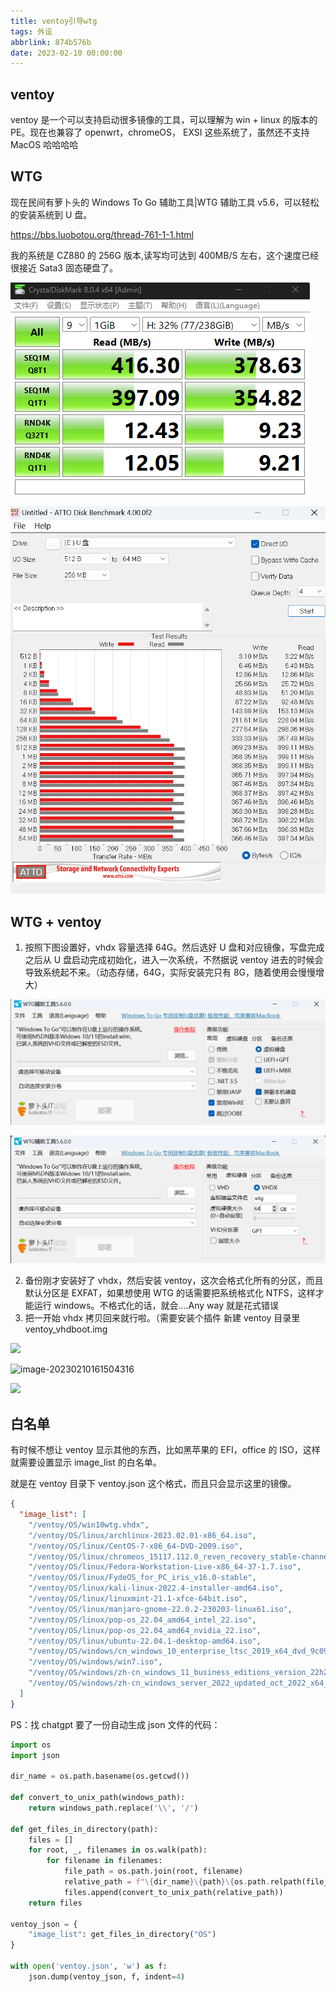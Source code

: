 ```yaml
---
title: ventoy引导wtg
tags: 外设
abbrlink: 874b576b
date: 2023-02-10 00:00:00
---
```


## ventoy

ventoy 是一个可以支持启动很多镜像的工具，可以理解为 win + linux 的版本的 PE。现在也兼容了 openwrt，chromeOS， EXSI 这些系统了，虽然还不支持 MacOS 哈哈哈哈

## WTG

现在民间有萝卜头的 Windows To Go 辅助工具|WTG 辅助工具 v5.6，可以轻松的安装系统到 U 盘。

https://bbs.luobotou.org/thread-761-1-1.html

我的系统是 CZ880 的 256G 版本,读写均可达到 400MB/S 左右，这个速度已经很接近 Sata3 固态硬盘了。

<!--more-->

![Disk mark](https://raw.githubusercontent.com/Xu-Hardy/image-host/master/image-20230210161015798.png)

![atto benchmark](https://raw.githubusercontent.com/Xu-Hardy/image-host/master/image-20230210160038389.png)

## WTG + ventoy

1. 按照下图设置好，vhdx 容量选择 64G。然后选好 U 盘和对应镜像，写盘完成之后从 U 盘启动完成初始化，进入一次系统，不然据说 ventoy 进去的时候会导致系统起不来。（动态存储，64G，实际安装完只有 8G，随着使用会慢慢增大）

![启动方式](https://raw.githubusercontent.com/Xu-Hardy/image-host/master/image-20230210160343597.png)

![设置64G](https://raw.githubusercontent.com/Xu-Hardy/image-host/master/image-20230210160428464.png)

2. 备份刚才安装好了 vhdx，然后安装 ventoy，这次会格式化所有的分区，而且默认分区是 EXFAT，如果想使用 WTG 的话需要把系统格式化 NTFS，这样才能运行 windows。不格式化的话，就会....Any way 就是花式错误
3. 把一开始 vhdx 拷贝回来就行啦。（需要安装个插件 新建 ventoy 目录里 ventoy_vhdboot.img

![](https://raw.githubusercontent.com/Xu-Hardy/image-host/master/image-20230210161420893.png)

![image-20230210161504316](https://raw.githubusercontent.com/Xu-Hardy/image-host/master/image-20230210161504316.png)

![](https://raw.githubusercontent.com/Xu-Hardy/image-host/master/image-20230210161504316.png)

## 白名单

有时候不想让 ventoy 显示其他的东西，比如黑苹果的 EFI，office 的 ISO，这样就需要设置显示 image_list 的白名单。

就是在 ventoy 目录下 ventoy.json 这个格式，而且只会显示这里的镜像。

```json
{
  "image_list": [
    "/ventoy/OS/win10wtg.vhdx",
    "/ventoy/OS/linux/archlinux-2023.02.01-x86_64.iso",
    "/ventoy/OS/linux/CentOS-7-x86_64-DVD-2009.iso",
    "/ventoy/OS/linux/chromeos_15117.112.0_reven_recovery_stable-channel_mp-v2.bin",
    "/ventoy/OS/linux/Fedora-Workstation-Live-x86_64-37-1.7.iso",
    "/ventoy/OS/linux/FydeOS_for_PC_iris_v16.0-stable",
    "/ventoy/OS/linux/kali-linux-2022.4-installer-amd64.iso",
    "/ventoy/OS/linux/linuxmint-21.1-xfce-64bit.iso",
    "/ventoy/OS/linux/manjaro-gnome-22.0.2-230203-linux61.iso",
    "/ventoy/OS/linux/pop-os_22.04_amd64_intel_22.iso",
    "/ventoy/OS/linux/pop-os_22.04_amd64_nvidia_22.iso",
    "/ventoy/OS/linux/ubuntu-22.04.1-desktop-amd64.iso",
    "/ventoy/OS/windows/cn_windows_10_enterprise_ltsc_2019_x64_dvd_9c09ff24.iso",
    "/ventoy/OS/windows/win7.iso",
    "/ventoy/OS/windows/zh-cn_windows_11_business_editions_version_22h2_updated_jan_2023_x64_dvd_82450200.iso",
    "/ventoy/OS/windows/zh-cn_windows_server_2022_updated_oct_2022_x64_dvd_884ce1ea.iso"
  ]
}
```

PS：找 chatgpt 要了一份自动生成 json 文件的代码：

```python
import os
import json

dir_name = os.path.basename(os.getcwd())

def convert_to_unix_path(windows_path):
    return windows_path.replace('\\', '/')

def get_files_in_directory(path):
    files = []
    for root, _, filenames in os.walk(path):
        for filename in filenames:
            file_path = os.path.join(root, filename)
            relative_path = f"\{dir_name}\{path}\{os.path.relpath(file_path, path)}"
            files.append(convert_to_unix_path(relative_path))
    return files

ventoy_json = {
    "image_list": get_files_in_directory("OS")
}

with open('ventoy.json', 'w') as f:
    json.dump(ventoy_json, f, indent=4)
```

